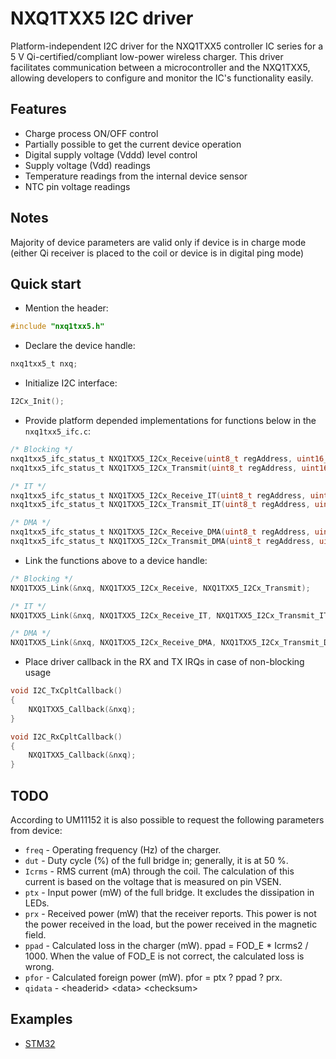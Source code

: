 # NXQ1TXX5 I2C driver
Platform-independent I2C driver for the NXQ1TXX5 controller IC series for a 5 V Qi-certified/compliant low-power wireless charger. 
This driver facilitates communication between a microcontroller and the NXQ1TXX5, allowing developers to configure and monitor the IC's functionality easily.

## Features
* Charge process ON/OFF control
* Partially possible to get the current device operation
* Digital supply voltage (Vddd) level control
* Supply voltage (Vdd) readings
* Temperature readings from the internal device sensor
* NTC pin voltage readings

## Notes
Majority of device parameters are valid only if device is in charge mode (either Qi receiver is placed to the coil or device is in digital ping mode)

## Quick start
* Mention the header:
```C
#include "nxq1txx5.h"
```
* Declare the device handle:
```C
nxq1txx5_t nxq;
```
* Initialize I2C interface:
```C
I2Cx_Init();
```
* Provide platform depended implementations for functions below in the `nxq1txx5_ifc.c`:
```C
/* Blocking */
nxq1txx5_ifc_status_t NXQ1TXX5_I2Cx_Receive(uint8_t regAddress, uint16_t *data);
nxq1txx5_ifc_status_t NXQ1TXX5_I2Cx_Transmit(uint8_t regAddress, uint16_t *data);

/* IT */
nxq1txx5_ifc_status_t NXQ1TXX5_I2Cx_Receive_IT(uint8_t regAddress, uint16_t *data);
nxq1txx5_ifc_status_t NXQ1TXX5_I2Cx_Transmit_IT(uint8_t regAddress, uint16_t *data);

/* DMA */
nxq1txx5_ifc_status_t NXQ1TXX5_I2Cx_Receive_DMA(uint8_t regAddress, uint16_t *data);
nxq1txx5_ifc_status_t NXQ1TXX5_I2Cx_Transmit_DMA(uint8_t regAddress, uint16_t *data);
```
* Link the functions above to a device handle:
```C
/* Blocking */
NXQ1TXX5_Link(&nxq, NXQ1TXX5_I2Cx_Receive, NXQ1TXX5_I2Cx_Transmit);

/* IT */
NXQ1TXX5_Link(&nxq, NXQ1TXX5_I2Cx_Receive_IT, NXQ1TXX5_I2Cx_Transmit_IT);

/* DMA */
NXQ1TXX5_Link(&nxq, NXQ1TXX5_I2Cx_Receive_DMA, NXQ1TXX5_I2Cx_Transmit_DMA);
```
* Place driver callback in the RX and TX IRQs in case of non-blocking usage
```C
void I2C_TxCpltCallback()
{
    NXQ1TXX5_Callback(&nxq);
}

void I2C_RxCpltCallback()
{
    NXQ1TXX5_Callback(&nxq);
}
```

## TODO
According to UM11152 it is also possible to request the following parameters from device:
* `freq` - Operating frequency (Hz) of the charger.
* `dut` - Duty cycle (%) of the full bridge in; generally, it is at 50 %.
* `Icrms` - RMS current (mA) through the coil. The calculation of this current is based on the
voltage that is measured on pin VSEN.
* `ptx` - Input power (mW) of the full bridge. It excludes the dissipation in LEDs.
* `prx` - Received power (mW) that the receiver reports. This power is not the power received in
the load, but the power received in the magnetic field.
* `ppad` - Calculated loss in the charger (mW). ppad = FOD_E * Icrms2
 / 1000. When the value of FOD_E is not correct, the calculated loss is wrong.
* `pfor` - Calculated foreign power (mW). pfor = ptx ? ppad ? prx.
* `qidata` - \<headerid> \<data> \<checksum>

## Examples
* [STM32](platform/STM32F103C8T6/Core/Src/main.c)